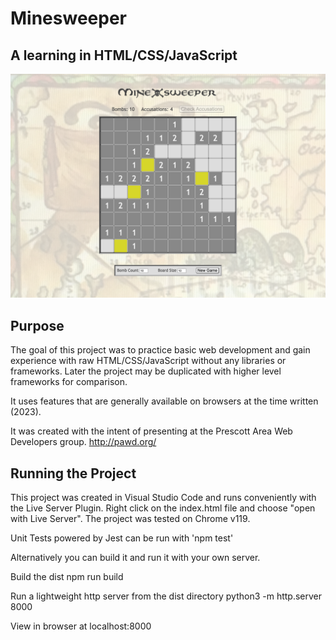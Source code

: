 # Minesweeper
## A learning in HTML/CSS/JavaScript

 ![Minesweeper image](/Minesweeper.png)

## Purpose

The goal of this project was to practice basic web development and gain experience with raw HTML/CSS/JavaScript without any libraries or frameworks. Later the project may be duplicated with higher level frameworks for comparison.

It uses features that are generally available on browsers at the time written (2023). 

It was created with the intent of presenting at the Prescott Area Web Developers group.
http://pawd.org/


## Running the Project

This project was created in Visual Studio Code and runs conveniently with the Live Server Plugin.
Right click on the index.html file and choose "open with Live Server".
The project was tested on Chrome v119.

Unit Tests powered by Jest can be run with 'npm test'

Alternatively you can build it and run it with your own server.

Build the dist
npm run build

Run a lightweight http server from the dist directory
python3 -m http.server 8000

View in browser at localhost:8000


